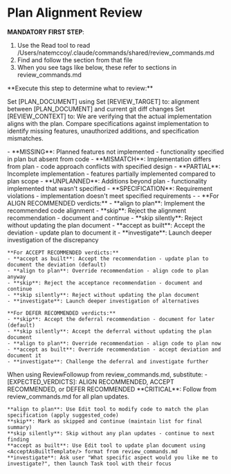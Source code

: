 # Plan Alignment Review

**MANDATORY FIRST STEP**: 
1. Use the Read tool to read /Users/natemccoy/.claude/commands/shared/review_commands.md
2. Find and follow the <ExecutionSteps> section from that file
3. When you see tags like <ExecutionSteps/> below, these refer to sections in review_commands.md

<ExecutionSteps/>

<DetermineReviewTarget>
**Execute this step to determine what to review:**

Set [PLAN_DOCUMENT] using <PlanDocument/>
Set [REVIEW_TARGET] to: alignment between [PLAN_DOCUMENT] and current git diff changes
Set [REVIEW_CONTEXT] to: We are verifying that the actual implementation aligns with the plan. Compare specifications against implementation to identify missing features, unauthorized additions, and specification mismatches.
</DetermineReviewTarget>

<ReviewCategories>
- **MISSING**: Planned features not implemented - functionality specified in plan but absent from code
- **MISMATCH**: Implementation differs from plan - code approach conflicts with specified design
- **PARTIAL**: Incomplete implementation - features partially implemented compared to plan scope
- **UNPLANNED**: Additions beyond plan - functionality implemented that wasn't specified
- **SPECIFICATION**: Requirement violations - implementation doesn't meet specified requirements
</ReviewCategories>

<ReviewConstraints>
    - <PlanDocumentAnalysis/>
    - <ImplementationMapping/>
</ReviewConstraints>

<ReviewKeywords>
    **For ALIGN RECOMMENDED verdicts:**
    - **align to plan**: Implement the recommended code alignment
    - **skip**: Reject the alignment recommendation - document and continue
    - **skip silently**: Reject without updating the plan document
    - **accept as built**: Accept the deviation - update plan to document it
    - **investigate**: Launch deeper investigation of the discrepancy
    
    **For ACCEPT RECOMMENDED verdicts:**
    - **accept as built**: Accept the recommendation - update plan to document the deviation (default)
    - **align to plan**: Override recommendation - align code to plan anyway
    - **skip**: Reject the acceptance recommendation - document and continue
    - **skip silently**: Reject without updating the plan document
    - **investigate**: Launch deeper investigation of alternatives
    
    **For DEFER RECOMMENDED verdicts:**
    - **skip**: Accept the deferral recommendation - document for later (default)
    - **skip silently**: Accept the deferral without updating the plan document
    - **align to plan**: Override recommendation - align code to plan now
    - **accept as built**: Override recommendation - accept deviation and document it
    - **investigate**: Challenge the deferral and investigate further
</ReviewKeywords>

<ReviewFollowupParameters>
    When using ReviewFollowup from review_commands.md, substitute:
    - [EXPECTED_VERDICTS]: ALIGN RECOMMENDED, ACCEPT RECOMMENDED, or DEFER RECOMMENDED
</ReviewFollowupParameters>

<KeywordExecution>
    **CRITICAL**: Follow <PlanUpdateFormat/> from review_commands.md for all plan updates.
    
    **align to plan**: Use Edit tool to modify code to match the plan specification (apply suggested_code)
    **skip**: Mark as skipped and continue (maintain list for final summary)
    **skip silently**: Skip without any plan updates - continue to next finding
    **accept as built**: Use Edit tool to update plan document using <AcceptAsBuiltTemplate/> format from review_commands.md
    **investigate**: Ask user "What specific aspect would you like me to investigate?", then launch Task tool with their focus
</KeywordExecution>
